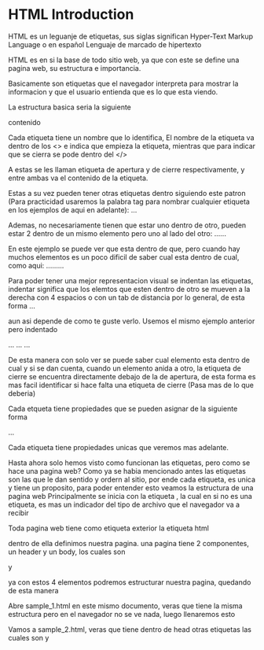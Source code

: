 # HTML Introduction

HTML es un leguanje de etiquetas, sus siglas significan Hyper-Text Markup Language o en español 
Lenguaje de marcado de hipertexto

HTML es en si la base de todo sitio web, ya que con este se define una pagina web, su estructura e importancia.

Basicamente son etiquetas que el navegador interpreta para mostrar la informacion y que el usuario entienda que es lo que esta viendo.

La estructura basica seria la siguiente

<Etiqueta> contenido </Etiqueta>

Cada etiqueta tiene un nombre que lo identifica, El nombre de la etiqueta va dentro de los <> e indica que empieza la etiqueta, mientras que para indicar que se cierra se pode dentro del </>

A estas se les llaman etiqueta de apertura y de cierre respectivamente, y entre ambas va el contenido de la etiqueta.

Estas a su vez pueden tener otras etiquetas dentro siguiendo este patron (Para practicidad usaremos la palabra tag para nombrar cualquier etiqueta en los ejemplos de aqui en adelante):
<tag><tag>...</tag></tag>

Ademas, no necesariamente tienen que estar uno dentro de otro, pueden estar 2 dentro de un mismo elemento pero uno al lado del otro:
<tag><tag>...</tag><tag>...</tag></tag>

En este ejemplo se puede ver que esta dentro de que, pero cuando hay muchos elementos es un poco dificil de saber cual esta dentro de cual, como aqui:
<tag><tag>...</tag><tag><tag><tag>...</tag><tag>...</tag></tag></tag></tag>

Para poder tener una mejor representacion visual se indentan las etiquetas, indentar significa que los elemtos que esten dentro de otro se mueven a la derecha con 4 espacios o con un tab de distancia por lo general, de esta forma
<tag>
    <tag>...</tag>
</tag>

aun asi depende de como te guste verlo.
Usemos el mismo ejemplo anterior pero indentado

<tag>
    <tag>...</tag>
    <tag>
        <tag>
            <tag>...</tag>
            <tag>...</tag>
        </tag>
    </tag>
</tag>

De esta manera con solo ver se puede saber cual elemento esta dentro de cual y si se dan cuenta, cuando un elemento anida a otro, la etiqueta de cierre se encuentra directamente debajo de la de apertura, de esta forma es mas facil identificar si hace falta una etiqueta de cierre (Pasa mas de lo que deberia)

Cada etqueta tiene propiedades que se pueden asignar de la siguiente forma

<tag propiedad="lo que quieres poner">...</tag>

Cada etiqueta tiene propiedades unicas que veremos mas adelante.

Hasta ahora solo hemos visto como funcionan las etiquetas, pero como se hace una pagina web?
Como ya se habia mencionado antes las etiquetas son las que le dan sentido y ordern al sitio, por ende cada etiqueta, es unica y tiene un proposito, para poder entender esto veamos la estructura de una pagina web
Principalmente se inicia con la etiqueta <!DOCTYPE html>, la cual en si no es una etiqueta, es mas un indicador del tipo de archivo que el navegador  va a recibir

Toda pagina web tiene como etiqueta exterior la etiqueta html

<html></html>

dentro de ella definimos nuestra pagina. una pagina tiene 2 componentes, un header y un body, los cuales son
<head></head> y <body></body>

ya con estos 4 elementos podremos estructurar nuestra pagina, quedando de esta manera

<!DOCTYPE html>
<html>
    <head></head>
    <body></body>
</html>

Abre sample_1.html en este mismo documento, veras que tiene la misma estructura pero en el navegador no se ve nada, luego llenaremos esto

Vamos a sample_2.html, veras que tiene dentro de head otras etiquetas las cuales son <meta> y <title>
<meta> es una etiqeuta que sirve para dar informacion al navegador de como comportarse
y <title>, como su nombre indica, le da el titulo a la pagina